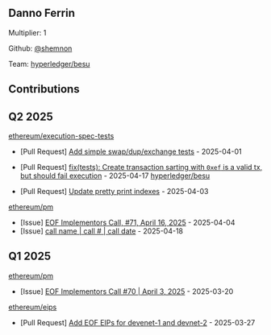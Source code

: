 
## Danno Ferrin
Multiplier: 1

Github: [@shemnon](https://github.com/shemnon)

Team: [hyperledger/besu](https://github.com/hyperledger/besu/pulls?q=author%3Ashemnon)

## Contributions

## Q2 2025


[ethereum/execution-spec-tests](https://github.com/ethereum/execution-spec-tests)
* [Pull Request] [Add simple swap/dup/exchange tests](https://github.com/ethereum/execution-spec-tests/pull/1373) - 2025-04-01

* [Pull Request] [fix(tests): Create transaction sarting with `0xef` is a valid tx, but should fail execution](https://github.com/ethereum/execution-spec-tests/pull/1480) - 2025-04-17
[hyperledger/besu](https://github.com/hyperledger/besu)
* [Pull Request] [Update pretty print indexes](https://github.com/hyperledger/besu/pull/8517) - 2025-04-03

[ethereum/pm](https://github.com/ethereum/pm)
* [Issue] [EOF Implementors Call, #71, April 16, 2025](https://github.com/ethereum/pm/issues/1429) - 2025-04-04
* [Issue] [call name | call # | call date](https://github.com/ethereum/pm/issues/1489) - 2025-04-18
## Q1 2025

[ethereum/pm](https://github.com/ethereum/pm)
* [Issue] [EOF Implementors Call #70 | April 3, 2025](https://github.com/ethereum/pm/issues/1397) - 2025-03-20

[ethereum/eips](https://github.com/ethereum/eips)
* [Pull Request] [Add EOF EIPs for devenet-1 and devnet-2](https://github.com/ethereum/EIPs/pull/9557) - 2025-03-27
